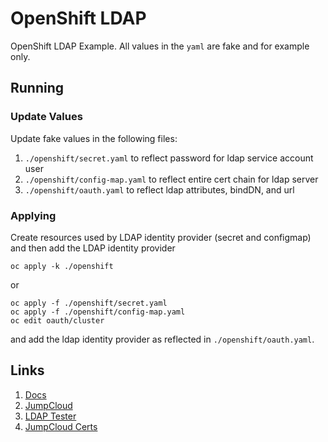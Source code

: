 # OpenShift LDAP

OpenShift LDAP Example.  All values in the `yaml` are fake and for example only.

## Running

### Update Values

Update fake values in the following files:

1. `./openshift/secret.yaml` to reflect password for ldap service account user
2. `./openshift/config-map.yaml` to reflect entire cert chain for ldap server
3. `./openshift/oauth.yaml` to reflect ldap attributes, bindDN, and url

### Applying

Create resources used by LDAP identity provider (secret and configmap)
and then add the LDAP identity provider

```shell
oc apply -k ./openshift
```

or

```shell
oc apply -f ./openshift/secret.yaml
oc apply -f ./openshift/config-map.yaml
oc edit oauth/cluster
```

and add the ldap identity provider as reflected in `./openshift/oauth.yaml`.

## Links

1. [Docs](https://docs.openshift.com/container-platform/4.17/authentication/identity_providers/configuring-ldap-identity-provider.html#identity-provider-ldap-CR_configuring-ldap-identity-provider)
2. [JumpCloud](https://jumpcloud.com/support/use-cloud-ldap)
3. [LDAP Tester](https://github.com/TheJumpCloud/support/blob/master/scripts/jumpcloud_test_utility.sh)
4. [JumpCloud Certs](https://jumpcloud.com/support/connect-to-ldap-with-tls-ssl)
